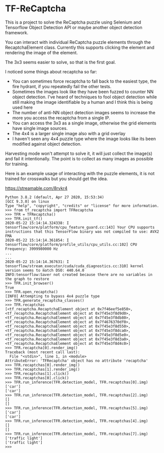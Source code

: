 # TF-ReCaptcha

This is a project to solve the ReCaptcha puzzle using Selenium and Tensorflow Object Detection API or maybe another object detection framework.

You can interact with individual ReCaptcha puzzle elements through the RecaptchaElement class. Currently this supports clicking the element and rendering the image of the element.

The 3x3 seems easier to solve, so that is the first goal. 

I noticed some things about recaptcha so far:

* You can sometimes force recaptcha to fall back to the easiest type, the fire hydrant, if you repeatedly fail the other tests.
* Sometimes the images look like they have been fuzzed to counter NN object detection. I've heard of techniques to fool object detection while still making the image identifiable by a human and I think this is being used here
* The number of anti-NN object detection images seems to increase the more you access the recaptcha from a single IP.
* You can access the 3x3 as a single image, otherwise the grid elements have single image sources.
* The 4x4 is a larger single image also with a grid overlay
* I haven't seen any 4x4 puzzle type where the image looks like its been modified against object detection.

Harvesting mode won't attempt to solve it, it will just collect the image(s) and fail it intentionally. The point is to collect as many images as possible for training.

Here is an example usage of interacting with the puzzle elements, it is not trained for crosswalks but you should get the idea.

https://streamable.com/8rvkr4

```
Python 3.8.2 (default, Apr 27 2020, 15:53:34) 
[GCC 9.3.0] on linux
Type "help", "copyright", "credits" or "license" for more information.
>>> from tf_recaptcha import TFRecaptcha
>>> TFR = TFRecaptcha()
>>> TFR.init_tf()
2020-05-22 15:14:14.324338: I tensorflow/core/platform/cpu_feature_guard.cc:143] Your CPU supports instructions that this TensorFlow binary was not compiled to use: AVX2 FMA
2020-05-22 15:14:14.361854: I tensorflow/core/platform/profile_utils/cpu_utils.cc:102] CPU Frequency: 3999980000 Hz
...
...
2020-05-22 15:14:14.367631: I tensorflow/stream_executor/cuda/cuda_diagnostics.cc:310] kernel version seems to match DSO: 440.64.0
INFO:tensorflow:Saver not created because there are no variables in the graph to restore
>>> TFR.init_browser()
True
>>> TFR.open_recaptcha()
[INFO] Attempting to bypass 4x4 puzzle type
>>> TFR.generate_recaptcha_classes()
>>> TFR.recaptchas
[<tf_recaptcha.RecaptchaElement object at 0x7f46eef5e850>, <tf_recaptcha.RecaptchaElement object at 0x7f45e3f8d9d0>, <tf_recaptcha.RecaptchaElement object at 0x7f45e3f8db80>, <tf_recaptcha.RecaptchaElement object at 0x7f4676370df0>, <tf_recaptcha.RecaptchaElement object at 0x7f45e3f8d550>, <tf_recaptcha.RecaptchaElement object at 0x7f45e3f8dca0>, <tf_recaptcha.RecaptchaElement object at 0x7f45e3f8d5e0>, <tf_recaptcha.RecaptchaElement object at 0x7f45e3f8d3a0>, <tf_recaptcha.RecaptchaElement object at 0x7f45e3f8d4c0>]
>>> TFR.recaptcha[0].render_img()
Traceback (most recent call last):
  File "<stdin>", line 1, in <module>
AttributeError: 'TFRecaptcha' object has no attribute 'recaptcha'
>>> TFR.recaptchas[0].render_img()
>>> TFR.recaptchas[1].render_img()
>>> TFR.recaptchas[1].click()
>>> TFR.recaptchas[0].click()
>>> TFR.run_inference(TFR.detection_model, TFR.recaptchas[0].img)
['car']
['car']
>>> TFR.run_inference(TFR.detection_model, TFR.recaptchas[2].img)
[]
[]
>>> TFR.run_inference(TFR.detection_model, TFR.recaptchas[5].img)
['car']
['car']
>>> TFR.run_inference(TFR.detection_model, TFR.recaptchas[4].img)
[]
[]
>>> TFR.run_inference(TFR.detection_model, TFR.recaptchas[7].img)
['traffic light']
['traffic light']
>>> 
```